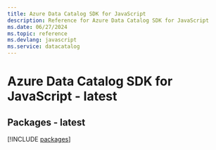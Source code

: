 ```yaml
---
title: Azure Data Catalog SDK for JavaScript
description: Reference for Azure Data Catalog SDK for JavaScript
ms.date: 06/27/2024
ms.topic: reference
ms.devlang: javascript
ms.service: datacatalog
---
```

# Azure Data Catalog SDK for JavaScript - latest
## Packages - latest
[!INCLUDE [packages](data-catalog-index.md)]